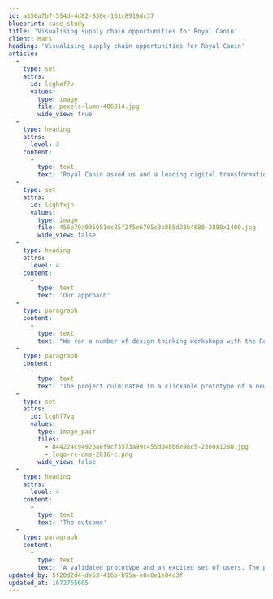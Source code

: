 ```yaml
---
id: a356a7b7-554d-4d82-830e-161c8919dc37
blueprint: case_study
title: 'Visualising supply chain opportunities for Royal Canin'
client: Mars
heading: 'Visualising supply chain opportunities for Royal Canin'
article:
  -
    type: set
    attrs:
      id: lcghef7v
      values:
        type: image
        file: pexels-lumn-406014.jpg
        wide_view: true
  -
    type: heading
    attrs:
      level: 3
    content:
      -
        type: text
        text: 'Royal Canin asked us and a leading digital transformation consultancy, to scope and design a bespoke system for tracking and managing their pet food products globally.'
  -
    type: set
    attrs:
      id: lcghfxjh
      values:
        type: image
        file: 456e79a035081ec85f2f5e6705c3b8b5d23b4688-2880x1400.jpg
        wide_view: false
  -
    type: heading
    attrs:
      level: 4
    content:
      -
        type: text
        text: 'Our approach'
  -
    type: paragraph
    content:
      -
        type: text
        text: "We ran a number of design thinking workshops with the Royal Canin team in Shanghai, to help us, as a group, fully understand the challenges the business was facing and the opportunities to improve efficiencies. From these workshops we built out the project's problem statement, a set of proto-personas and several user journey storyboards in order to test our initial thinking with wider business stakeholders."
  -
    type: paragraph
    content:
      -
        type: text
        text: 'The project culminated in a clickable prototype of a new multi-device system allowing for more clarity on batches, faster issue resolution, instant product location, and a highly responsive B2B2C customer experience.'
  -
    type: set
    attrs:
      id: lcghf7vq
      values:
        type: image_pair
        files:
          - 844224c9492baef9cf3573a99c455d04bb6e98c5-2360x1280.jpg
          - logo-rc-dms-2016-c.png
        wide_view: false
  -
    type: heading
    attrs:
      level: 4
    content:
      -
        type: text
        text: 'The outcome'
  -
    type: paragraph
    content:
      -
        type: text
        text: 'A validated prototype and an excited set of users. The product development roadmap is ongoing, with phased launch and learn released continually iterating feature improvements.'
updated_by: 5f20d2d4-de53-416b-b95a-e8c0e1e84c3f
updated_at: 1672765605
---
```

